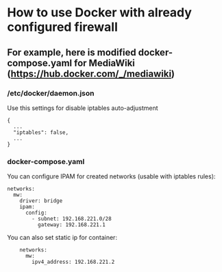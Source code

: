 # How to use Docker with already configured firewall
## For example, here is modified docker-compose.yaml for MediaWiki (https://hub.docker.com/_/mediawiki)
### /etc/docker/daemon.json
Use this settings for disable iptables auto-adjustment
```
{
  ...
  "iptables": false,
  ...
}
```
### docker-compose.yaml
You can configure IPAM for created networks (usable with iptables rules):
```
networks:
  mw:
    driver: bridge
    ipam:
      config:
        - subnet: 192.168.221.0/28
          gateway: 192.168.221.1
```
You can also set static ip for container:
```
    networks:
      mw:
        ipv4_address: 192.168.221.2
```
